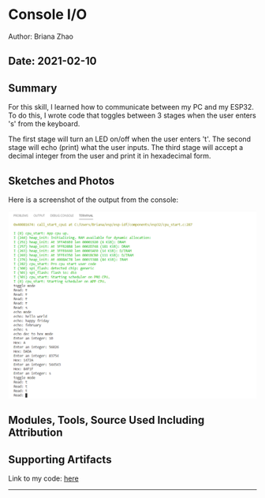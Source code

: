 #  Console I/O

Author: Briana Zhao

Date: 2021-02-10
-----

## Summary

For this skill, I learned how to communicate between my PC and my ESP32. To do this, I wrote code that toggles between 3 stages when the user enters 's' from the keyboard. 

The first stage will turn an LED on/off when the user enters 't'.
The second stage will echo (print) what the user inputs. 
The third stage will accept a decimal integer from the user and print it in hexadecimal form. 


## Sketches and Photos
Here is a screenshot of the output from the console:

<img src = "/skills/cluster-1/06/images/consoleio_working.png">


## Modules, Tools, Source Used Including Attribution


## Supporting Artifacts

Link to my code: [here](https://github.com/BU-EC444/Zhao-Briana/blob/master/skills/cluster-1/06/code/consoleio.c)


-----
